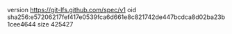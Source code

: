 version https://git-lfs.github.com/spec/v1
oid sha256:e57206217fef417e0539fca6d661e8c821742de447bcdca8d02ba23b1cee4644
size 425427
